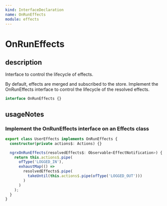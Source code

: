 ```yaml
---
kind: InterfaceDeclaration
name: OnRunEffects
module: effects
---
```


# OnRunEffects

## description

Interface to control the lifecycle of effects.

By default, effects are merged and subscribed to the store. Implement the OnRunEffects interface to control the lifecycle of the resolved effects.

```ts
interface OnRunEffects {}
```

## usageNotes

### Implement the OnRunEffects interface on an Effects class

```ts
export class UserEffects implements OnRunEffects {
  constructor(private actions$: Actions) {}

  ngrxOnRunEffects(resolvedEffects$: Observable<EffectNotification>) {
    return this.actions$.pipe(
      ofType('LOGGED_IN'),
      exhaustMap(() =>
        resolvedEffects$.pipe(
          takeUntil(this.actions$.pipe(ofType('LOGGED_OUT')))
        )
      )
    );
  }
}
```
